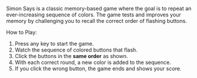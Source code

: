Simon Says is a classic memory-based game where the goal is to repeat an ever-increasing sequence of colors. The game tests and improves your memory by challenging you to recall the correct order of flashing buttons.

 How to Play:

1. Press any key to start the game.
2. Watch the sequence of colored buttons that flash.
3. Click the buttons in the **same order** as shown.
4. With each correct round, a new color is added to the sequence.
5. If you click the wrong button, the game ends and shows your score.

